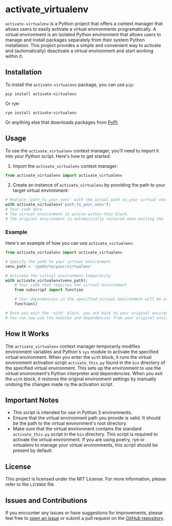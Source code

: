# activate_virtualenv

`activate-virtualenv` is a Python project that offers a context manager that allows users to easily activate a virtual
environments programatically. A virtual environment is an isolated Python environment that allows users to manage and
install packages separately from their system Python installation. This project provides a simple and convenient way to
activate and (automatically) deactivate a virtual environment and start working within it.

## Installation

To install the `activate-virtualenv` package, you can use `pip`:

```shell
pip install activate-virtualenv
```

Or rye:

```shell
rye install activate-virtualenv
```

Or anything else that downloads packages from [PyPI](https://pypi.org/project/activate-virtualenv/).

## Usage

To use the `activate_virtualenv` context manager, you'll need to import it into your Python script. Here's how to get
started:

1. Import the `activate_virtualenv` context manager:

```python
from activate_virtualenv import activate_virtualenv
```

2. Create an instance of `activate_virtualenv` by providing the path to your target virtual environment:

```python
# Replace 'path_to_your_venv' with the actual path to your virtual environment.
with activate_virtualenv('path_to_your_venv'):
# Your code here
# The virtual environment is active within this block.
# The original environment is automatically restored when exiting the 'with' block.
```

### Example

Here's an example of how you can use `activate_virtualenv`:

```python
from activate_virtualenv import activate_virtualenv

# Specify the path to your virtual environment
venv_path = '/path/to/your/virtualenv'

# Activate the virtual environment temporarily
with activate_virtualenv(venv_path):
    # Your code that requires the virtual environment
    from subscript import function

    # Your dependencies in the specified virtual environment will be used here.
    function()

# Once you exit the 'with' block, you are back to your original environment.
# You can now use the modules and dependencies from your original environment.
```

## How It Works

The `activate_virtualenv` context manager temporarily modifies environment variables and Python's `sys` module to
activate the specified virtual environment. When you enter the `with` block, it runs the virtual environment activation
script `activate_this.py` found in the `bin` directory of the specified virtual environment. This sets up the
environment to use the
virtual environment's Python interpreter and dependencies. When you exit the `with` block, it restores the original
environment settings by manually undoing the changes made ny the activation script.

## Important Notes

- This script is intended for use in Python 3 environments.
- Ensure that the virtual environment path you provide is valid. It should be the path to the virtual environment's
  root directory.
- Make sure that the virtual environment contains the standard `activate_this.py` script in the `bin` directory. This
  script is required to activate the virtual environment. If you are using poetry, rye or virtualenv to manage your
  virtual environments, this script should be present by default.

## License

This project is licensed under the MIT License. For more information, please refer to the `LICENSE` file.

## Issues and Contributions

If you encounter any issues or have suggestions for improvements, please feel free
to [open an issue](https://github.com/usernein/activate-virtualenv/issues) or submit a pull request on
the [GitHub repository](https://github.com/usernein/activate-virtualenv).